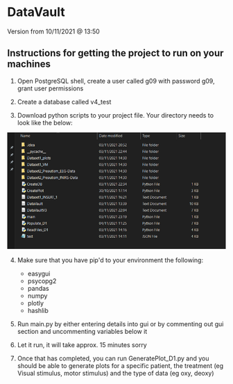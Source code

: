 # DataVault
Version from 10/11/2021 @ 13:50

##  Instructions for getting the project to run on your machines 

1. Open PostgreSQL shell, create a user called g09 with password g09, grant user permissions

2. Create a database called v4_test

3. Download python scripts to your project file. Your directory needs to look like the below:

![Screenshot](https://raw.githubusercontent.com/MattBenyon/DataVault/main/Screenshot%202021-11-04%20112951.png)

4. Make sure that you have pip'd to your environment the following:

	- easygui
	- psycopg2
	- pandas
	- numpy
	- plotly
	- hashlib


4. Run main.py by either entering details into gui or by commenting out gui section and uncommenting variables
	below it

5. Let it run, it will take approx. 15 minutes sorry

6. Once that has completed, you can run GeneratePlot_D1.py and you should be able to generate plots for a specific
   patient, the treatment (eg Visual stimulus, motor stimulus) and the type of data (eg oxy, deoxy)

